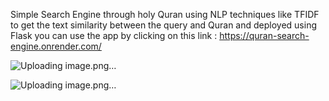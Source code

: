 Simple Search Engine through holy Quran using NLP techniques like TFIDF to get the text similarity between the query and Quran and deployed using Flask 
you can use the app by clicking on this link : https://quran-search-engine.onrender.com/

![Uploading image.png…]()

![Uploading image.png…]()
